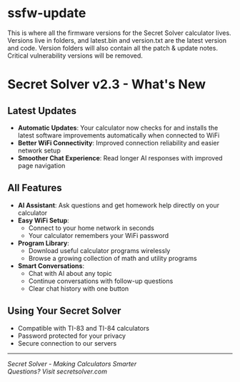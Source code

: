 # ssfw-update
This is where all the firmware versions for the Secret Solver calculator lives. Versions live in folders, and latest.bin and version.txt are the latest version and code. Version folders will also contain all the patch &amp; update notes. Critical vulnerability versions will be removed.

# Secret Solver v2.3 - What's New

## Latest Updates
- **Automatic Updates**: Your calculator now checks for and installs the latest software improvements automatically when connected to WiFi
- **Better WiFi Connectivity**: Improved connection reliability and easier network setup
- **Smoother Chat Experience**: Read longer AI responses with improved page navigation

## All Features
- **AI Assistant**: Ask questions and get homework help directly on your calculator
- **Easy WiFi Setup**: 
  - Connect to your home network in seconds
  - Your calculator remembers your WiFi password
- **Program Library**: 
  - Download useful calculator programs wirelessly
  - Browse a growing collection of math and utility programs
- **Smart Conversations**:
  - Chat with AI about any topic
  - Continue conversations with follow-up questions
  - Clear chat history with one button

## Using Your Secret Solver
- Compatible with TI-83 and TI-84 calculators
- Password protected for your privacy
- Secure connection to our servers

---

*Secret Solver - Making Calculators Smarter*  
*Questions? Visit secretsolver.com*
